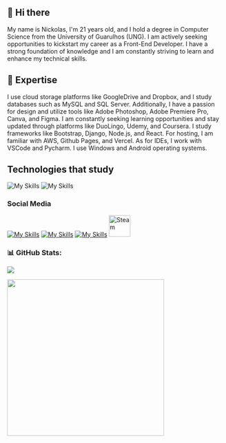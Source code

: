 ## 👋 Hi there
My name is Nickolas, I'm 21 years old, and I hold a degree in Computer Science from the University of Guarulhos (UNG). I am actively seeking opportunities to kickstart my career as a Front-End Developer. I have a strong foundation of knowledge and I am constantly striving to learn and enhance my technical skills.

## 🚀 Expertise
I use cloud storage platforms like GoogleDrive and Dropbox, and I study databases such as MySQL and SQL Server. Additionally, I have a passion for design and utilize tools like Adobe Photoshop, Adobe Premiere Pro, Canva, and Figma. I am constantly seeking learning opportunities and stay updated through platforms like DuoLingo, Udemy, and Coursera. I study frameworks like Bootstrap, Django, Node.js, and React. For hosting, I am familiar with AWS, Github Pages, and Vercel. As for IDEs, I work with VSCode and Pycharm. I use Windows and Android operating systems.

## Technologies that study
![My Skills](https://skillicons.dev/icons?i=js,html,css,python,bootstrap,django,nodejs,react)
![My Skills](https://skillicons.dev/icons?i=mysql,aws,github,git,vercel,vscode,ps,pr,figma)

### Social Media
[![My Skills](https://skillicons.dev/icons?i=linkedin)](https://www.linkedin.com/in/nickolasluciano/) [![My Skills](https://skillicons.dev/icons?i=instagram)](https://www.instagram.com/nickolasluciano/) [![My Skills](https://skillicons.dev/icons?i=twitter)](https://twitter.com/nickoluciano) <a href="https://steamcommunity.com/id/nickolasluciano/"><img src="https://img.icons8.com/?size=512&id=rgtAhvLpOspi&format=png" alt="Steam" width="50px"></a>

### 📊 GitHub Stats:
![](https://github-readme-stats-wheat-two-53.vercel.app/api/top-langs/?username=nickolasluciano&theme=neon&hide_border=false&include_all_commits=false&count_private=false&layout=compact) 

<img src="https://github-readme-stats-wheat-two-53.vercel.app/api?username=nickolasluciano&theme=neon&hide_border=false&include_all_commits=false&count_private=false"  width="364px" />
